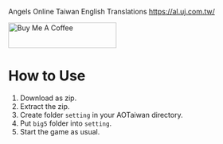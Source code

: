 Angels Online Taiwan English Translations
https://al.uj.com.tw/

<a href="https://www.buymeacoffee.com/raS4WKO" target="_blank"><img src="https://cdn.buymeacoffee.com/buttons/default-black.png" alt="Buy Me A Coffee" style="height: 51px !important;width: 217px !important;" ></a>

# How to Use
1. Download as zip.
2. Extract the zip.
3. Create folder `setting` in your AOTaiwan directory.
4. Put `big5` folder into `setting`.
5. Start the game as usual.
